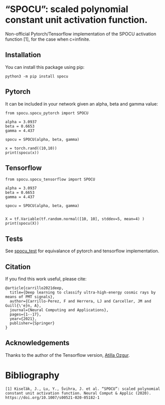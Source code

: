 # “SPOCU”: scaled polynomial constant unit activation function.

Non-official Pytorch/Tensorflow implementation of the SPOCU activation function [1], for the case when
c=infinite.


## Installation

You can install this package using pip:

```
python3 -m pip install spocu
```

## Pytorch

It can be included in your network given an alpha, beta and gamma value:

```
from spocu.spocu_pytorch import SPOCU

alpha = 3.0937
beta = 0.6653
gamma = 4.437

spocu = SPOCU(alpha, beta, gamma)

x = torch.rand((10,10))
print(spocu(x))

```



## Tensorflow


```
from spocu.spocu_tensorflow import SPOCU

alpha = 3.0937
beta = 0.6653
gamma = 4.437

spocu = SPOCU(alpha, beta, gamma)

  
X = tf.Variable(tf.random.normal([10, 10], stddev=5, mean=4) )
print(spocu(X))

```


## Tests

See [spocu_test](spocu_test.py) for equivalance of pytorch and tensorflow implementation.


## Citation

If you find this work useful, please cite:

```
@article{carrillo2021deep,
  title={Deep learning to classify ultra-high-energy cosmic rays by means of PMT signals},
  author={Carrillo-Perez, F and Herrera, LJ and Carceller, JM and Guill{\'e}n, A},
  journal={Neural Computing and Applications},
  pages={1--17},
  year={2021},
  publisher={Springer}
}
```

## Acknowledgements

Thanks to the author of the Tensorflow version, [Atilla Ozgur](https://github.com/ati-ozgur).

# Bibliography

```
[1] Kiseľák, J., Lu, Y., Švihra, J. et al. “SPOCU”: scaled polynomial constant unit activation function. Neural Comput & Applic (2020). https://doi.org/10.1007/s00521-020-05182-1
```


